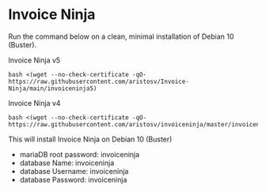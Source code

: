 # Invoice Ninja

Run the command below on a clean, minimal installation of Debian 10 (Buster).

Invoice Ninja v5
```
bash <(wget --no-check-certificate -qO- https://raw.githubusercontent.com/aristosv/Invoice-Ninja/main/invoiceninja5)
```

Invoice Ninja v4
```
bash <(wget --no-check-certificate -qO- https://raw.githubusercontent.com/aristosv/invoiceninja/master/invoiceninja)
```

This will install Invoice Ninja on Debian 10 (Buster)

- mariaDB root password: invoiceninja
- database Name: invoiceninja
- database Username: invoiceninja
- database Password: invoiceninja
